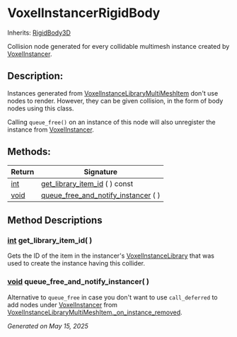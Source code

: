 # VoxelInstancerRigidBody

Inherits: [RigidBody3D](https://docs.godotengine.org/en/stable/classes/class_rigidbody3d.html)

Collision node generated for every collidable multimesh instance created by [VoxelInstancer](VoxelInstancer.md).

## Description: 

Instances generated from [VoxelInstanceLibraryMultiMeshItem](VoxelInstanceLibraryMultiMeshItem.md) don't use nodes to render. However, they can be given collision, in the form of body nodes using this class.

Calling `queue_free()` on an instance of this node will also unregister the instance from [VoxelInstancer](VoxelInstancer.md).

## Methods: 


Return                                                                | Signature                                                                  
--------------------------------------------------------------------- | ---------------------------------------------------------------------------
[int](https://docs.godotengine.org/en/stable/classes/class_int.html)  | [get_library_item_id](#i_get_library_item_id) ( ) const                    
[void](#)                                                             | [queue_free_and_notify_instancer](#i_queue_free_and_notify_instancer) ( )  
<p></p>

## Method Descriptions

### [int](https://docs.godotengine.org/en/stable/classes/class_int.html)<span id="i_get_library_item_id"></span> **get_library_item_id**( ) 

Gets the ID of the item in the instancer's [VoxelInstanceLibrary](VoxelInstanceLibrary.md) that was used to create the instance having this collider.

### [void](#)<span id="i_queue_free_and_notify_instancer"></span> **queue_free_and_notify_instancer**( ) 

Alternative to `queue_free` in case you don't want to use `call_deferred` to add nodes under [VoxelInstancer](VoxelInstancer.md) from [VoxelInstanceLibraryMultiMeshItem._on_instance_removed](VoxelInstanceLibraryMultiMeshItem.md#i__on_instance_removed).

_Generated on May 15, 2025_
